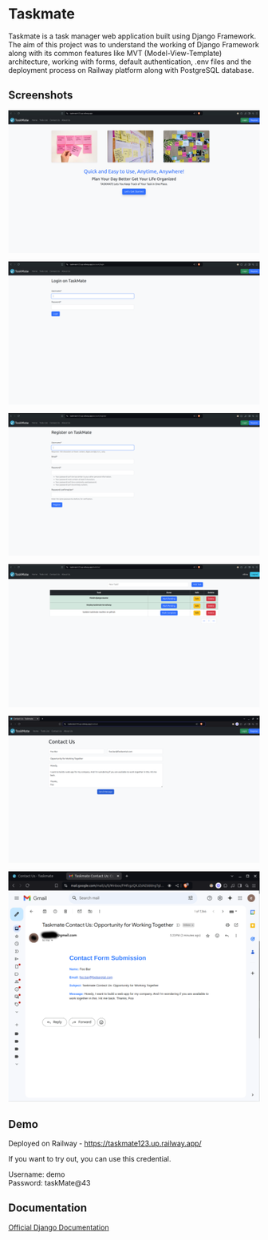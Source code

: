 # Taskmate

Taskmate is a task manager web application built using Django Framework. The aim of this project was to understand the working of Django Framework along with its common features like MVT (Model-View-Template) architecture, working with forms, default authentication, .env files and the deployment process on Railway platform along with PostgreSQL database.


## Screenshots

![App Screenshot - Homepage](/assets/01-homepage.png)

![App Screenshot - Login Page](/assets/02-login-page.png)

![App Screenshot - Register/Signup Page](/assets/03-register-page.png)

![App Screenshot - Todolist Page](/assets/04-todolist-page.png)

![App Screenshot - Contact Us Page](/assets/05-contactus-page.png)

![App Screenshot - Contact Us Email](/assets/06-contactus-email.png)

## Demo

Deployed on Railway - https://taskmate123.up.railway.app/

If you want to try out, you can use this credential.

Username: demo  
Password: taskMate@43
  
## Documentation

[Official Django Documentation](https://www.djangoproject.com/)
